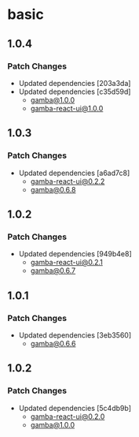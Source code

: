 # basic

## 1.0.4

### Patch Changes

- Updated dependencies [203a3da]
- Updated dependencies [c35d59d]
  - gamba@1.0.0
  - gamba-react-ui@1.0.0

## 1.0.3

### Patch Changes

- Updated dependencies [a6ad7c8]
  - gamba-react-ui@0.2.2
  - gamba@0.6.8

## 1.0.2

### Patch Changes

- Updated dependencies [949b4e8]
  - gamba-react-ui@0.2.1
  - gamba@0.6.7

## 1.0.1

### Patch Changes

- Updated dependencies [3eb3560]
  - gamba@0.6.6

## 1.0.2

### Patch Changes

- Updated dependencies [5c4db9b]
  - gamba-react-ui@0.2.0
  - gamba@1.0.0
